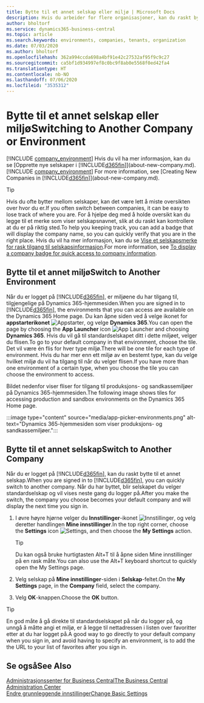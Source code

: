 ```yaml
---
title: Bytte til et annet selskap eller miljø | Microsoft Docs
description: Hvis du arbeider for flere organisasjoner, kan du raskt bytte mellom miljøet og selskapene.
author: bholtorf
ms.service: dynamics365-business-central
ms.topic: article
ms.search.keywords: environments, companies, tenants, organization
ms.date: 07/03/2020
ms.author: bholtorf
ms.openlocfilehash: 362a994ccda698a4bf91e42c27532af95f9c9c27
ms.sourcegitcommit: ca5bf1d934997ef8c0bc9f8ab0e5568f0ed42fa4
ms.translationtype: HT
ms.contentlocale: nb-NO
ms.lasthandoff: 07/06/2020
ms.locfileid: "3535312"
---
```

# <a name="switching-to-another-company-or-environment"></a><span data-ttu-id="08bab-103">Bytte til et annet selskap eller miljø</span><span class="sxs-lookup"><span data-stu-id="08bab-103">Switching to Another Company or Environment</span></span>

<span data-ttu-id="08bab-104">[!INCLUDE [company_environment](includes/company_environment.md)] Hvis du vil ha mer informasjon, kan du se [Opprette nye selskaper i [!INCLUDE[d365fin](includes/d365fin_md.md)]](about-new-company.md).</span><span class="sxs-lookup"><span data-stu-id="08bab-104">[!INCLUDE [company_environment](includes/company_environment.md)] For more information, see [Creating New Companies in [!INCLUDE[d365fin](includes/d365fin_md.md)]](about-new-company.md).</span></span>  

> [!TIP]
> <span data-ttu-id="08bab-105">Hvis du ofte bytter mellom selskaper, kan det være lett å miste oversikten over hvor du er.</span><span class="sxs-lookup"><span data-stu-id="08bab-105">If you often switch between companies, it can be easy to lose track of where you are.</span></span> <span data-ttu-id="08bab-106">For å hjelpe deg med å holde oversikt kan du legge til et merke som viser selskapsnavnet, slik at du raskt kan kontrollere at du er på riktig sted.</span><span class="sxs-lookup"><span data-stu-id="08bab-106">To help you keeping track, you can add a badge that will display the company name, so you can quickly verify that you are in the right place.</span></span> <span data-ttu-id="08bab-107">Hvis du vil ha mer informasjon, kan du se [Vise et selskapsmerke for rask tilgang til selskapsinformasjon](ui-change-basic-settings.md#to-display-a-company-badge-for-quick-access-to-company-information).</span><span class="sxs-lookup"><span data-stu-id="08bab-107">For more information, see [To display a company badge for quick access to company information](ui-change-basic-settings.md#to-display-a-company-badge-for-quick-access-to-company-information).</span></span>

## <a name="switch-to-another-environment"></a><span data-ttu-id="08bab-108">Bytte til et annet miljø</span><span class="sxs-lookup"><span data-stu-id="08bab-108">Switch to Another Environment</span></span>

<span data-ttu-id="08bab-109">Når du er logget på [!INCLUDE[d365fin](includes/d365fin_md.md)], er miljøene du har tilgang til, tilgjengelige på Dynamics 365-hjemmesiden.</span><span class="sxs-lookup"><span data-stu-id="08bab-109">When you are signed in to [!INCLUDE[d365fin](includes/d365fin_md.md)], the environments that you can access are available on the Dynamics 365 Home page.</span></span> <span data-ttu-id="08bab-110">Du kan åpne siden ved å velge ikonet for **appstarterikonet** ![Appstarter](media/app-launcher-icon.png "Appstarteren gir tilgang til flere funksjoner"), og velge **Dynamics 365**.</span><span class="sxs-lookup"><span data-stu-id="08bab-110">You can open the page by choosing the **App Launcher** icon ![App Launcher](media/app-launcher-icon.png "The App Launcher provides access to more features") and choosing **Dynamics 365**.</span></span> <span data-ttu-id="08bab-111">Hvis du vil gå til standardselskapet ditt i dette miljøet, velger du flisen.</span><span class="sxs-lookup"><span data-stu-id="08bab-111">To go to your default company in that environment, choose the tile.</span></span> <span data-ttu-id="08bab-112">Det vil være én flis for hver type miljø.</span><span class="sxs-lookup"><span data-stu-id="08bab-112">There will be one tile for each type of environment.</span></span> <span data-ttu-id="08bab-113">Hvis du har mer enn ett miljø av en bestemt type, kan du velge hvilket miljø du vil ha tilgang til når du velger flisen.</span><span class="sxs-lookup"><span data-stu-id="08bab-113">If you have more than one environment of a certain type, when you choose the tile you can choose the environment to access.</span></span>

<span data-ttu-id="08bab-114">Bildet nedenfor viser fliser for tilgang til produksjons- og sandkassemiljøer på Dynamics 365-hjemmesiden.</span><span class="sxs-lookup"><span data-stu-id="08bab-114">The following image shows tiles for accessing production and sandbox environments on the Dynamics 365 Home page.</span></span>

:::image type="content" source="media/app-picker-environments.png" alt-text="Dynamics 365-hjemmesiden som viser produksjons- og sandkassemiljøer.":::

## <a name="switch-to-another-company"></a><span data-ttu-id="08bab-116">Bytte til et annet selskap</span><span class="sxs-lookup"><span data-stu-id="08bab-116">Switch to Another Company</span></span>

<span data-ttu-id="08bab-117">Når du er logget på [!INCLUDE[d365fin](includes/d365fin_md.md)], kan du raskt bytte til et annet selskap.</span><span class="sxs-lookup"><span data-stu-id="08bab-117">When you are signed in to [!INCLUDE[d365fin](includes/d365fin_md.md)], you can quickly switch to another company.</span></span> <span data-ttu-id="08bab-118">Når du har byttet, blir selskapet du velger standardselskap og vil vises neste gang du logger på.</span><span class="sxs-lookup"><span data-stu-id="08bab-118">After you make the switch, the company you choose becomes your default company and will display the next time you sign in.</span></span>

1. <span data-ttu-id="08bab-119">I øvre høyre hjørne velger du **Innstillinger**-ikonet ![Innstillinger](media/ui-experience/settings_icon_small.png "Innstillinger-ikon for rollesenter"), og velg deretter handlingen **Mine innstillinger**.</span><span class="sxs-lookup"><span data-stu-id="08bab-119">In the top right corner, choose the **Settings** icon ![Settings](media/ui-experience/settings_icon_small.png "Settings icon for role center"), and then choose the **My Settings** action.</span></span>

    > [!TIP]
    > <span data-ttu-id="08bab-120">Du kan også bruke hurtigtasten Alt+T til å åpne siden Mine innstillinger på en rask måte.</span><span class="sxs-lookup"><span data-stu-id="08bab-120">You can also use the Alt+T keyboard shortcut to quickly open the My Settings page.</span></span>

2. <span data-ttu-id="08bab-121">Velg selskap på **Mine innstillinger**-siden i **Selskap**-feltet.</span><span class="sxs-lookup"><span data-stu-id="08bab-121">On the **My Settings** page, in the **Company** field, select the company.</span></span>  
3. <span data-ttu-id="08bab-122">Velg **OK**-knappen.</span><span class="sxs-lookup"><span data-stu-id="08bab-122">Choose the **OK** button.</span></span>

> [!TIP]
> <span data-ttu-id="08bab-123">En god måte å gå direkte til standardselskapet på når du logger på, og unngå å måtte angi et miljø, er å legge til nettadressen i listen over favoritter etter at du har logget på.</span><span class="sxs-lookup"><span data-stu-id="08bab-123">A good way to go directly to your default company when you sign in, and avoid having to specify an environment, is to add the the URL to your list of favorites after you sign in.</span></span>

## <a name="see-also"></a><span data-ttu-id="08bab-124">Se også</span><span class="sxs-lookup"><span data-stu-id="08bab-124">See Also</span></span>

[<span data-ttu-id="08bab-125">Administrasjonssenter for Business Central</span><span class="sxs-lookup"><span data-stu-id="08bab-125">The Business Central Administration Center</span></span>](/dynamics365/business-central/dev-itpro/administration/tenant-admin-center)  
[<span data-ttu-id="08bab-126">Endre grunnleggende innstillinger</span><span class="sxs-lookup"><span data-stu-id="08bab-126">Change Basic Settings</span></span>](ui-change-basic-settings.md)  

